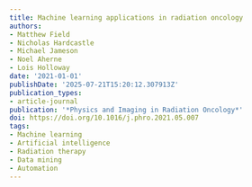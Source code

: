 ```yaml
---
title: Machine learning applications in radiation oncology
authors:
- Matthew Field
- Nicholas Hardcastle
- Michael Jameson
- Noel Aherne
- Lois Holloway
date: '2021-01-01'
publishDate: '2025-07-21T15:20:12.307913Z'
publication_types:
- article-journal
publication: '*Physics and Imaging in Radiation Oncology*'
doi: https://doi.org/10.1016/j.phro.2021.05.007
tags:
- Machine learning
- Artificial intelligence
- Radiation therapy
- Data mining
- Automation
---
```

